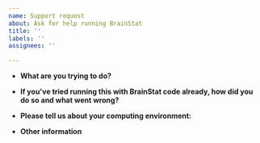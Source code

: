 ```yaml
---
name: Support request
about: Ask for help running BrainStat
title: ''
labels: ''
assignees: ''

---
```


* **What are you trying to do?**

* **If you've tried running this with BrainStat code already, how did you do so and what went wrong?**

* **Please tell us about your computing environment:**
  
* **Other information**
